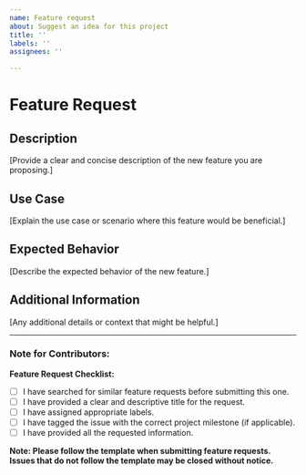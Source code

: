 ```yaml
---
name: Feature request
about: Suggest an idea for this project
title: ''
labels: ''
assignees: ''

---
```


# Feature Request

## Description

[Provide a clear and concise description of the new feature you are proposing.]

## Use Case

[Explain the use case or scenario where this feature would be beneficial.]

## Expected Behavior

[Describe the expected behavior of the new feature.]

## Additional Information

[Any additional details or context that might be helpful.]

---

### Note for Contributors:

**Feature Request Checklist:**

- [ ] I have searched for similar feature requests before submitting this one.
- [ ] I have provided a clear and descriptive title for the request.
- [ ] I have assigned appropriate labels.
- [ ] I have tagged the issue with the correct project milestone (if applicable).
- [ ] I have provided all the requested information.

**Note: Please follow the template when submitting feature requests. Issues that do not follow the template may be closed without notice.**

